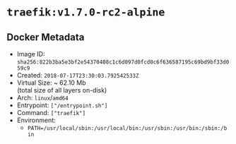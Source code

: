 # `traefik:v1.7.0-rc2-alpine`

## Docker Metadata

- Image ID: `sha256:822b3ba5e3bf2e54370408c1c6d097d0fcd0c6f636587195c69bd9bf33d059c9`
- Created: `2018-07-17T23:30:03.792542533Z`
- Virtual Size: ~ 62.10 Mb  
  (total size of all layers on-disk)
- Arch: `linux`/`amd64`
- Entrypoint: `["/entrypoint.sh"]`
- Command: `["traefik"]`
- Environment:
  - `PATH=/usr/local/sbin:/usr/local/bin:/usr/sbin:/usr/bin:/sbin:/bin`

